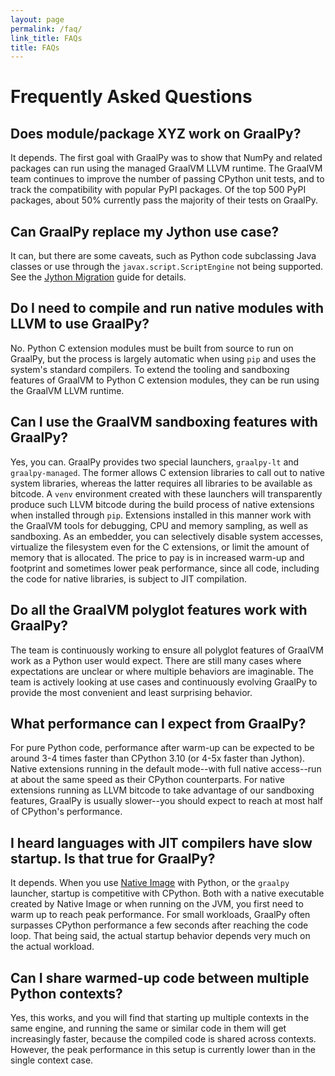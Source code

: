 ```yaml
---
layout: page
permalink: /faq/
link_title: FAQs
title: FAQs
---
```


# Frequently Asked Questions

## Does module/package XYZ work on GraalPy?

It depends.
The first goal with GraalPy was to show that NumPy and related packages can run using the managed GraalVM LLVM runtime.
The GraalVM team continues to improve the number of passing CPython unit tests, and to track the compatibility with popular PyPI packages.
Of the top 500 PyPI packages, about 50% currently pass the majority of their tests on GraalPy.

## Can GraalPy replace my Jython use case?

It can, but there are some caveats, such as Python code subclassing Java classes or use through the `javax.script.ScriptEngine` not being supported.
See the [Jython Migration](Jython.md) guide for details.

## Do I need to compile and run native modules with LLVM to use GraalPy?

No.
Python C extension modules must be built from source to run on GraalPy, but the process is largely automatic when using `pip` and uses the system's standard compilers.
To extend the tooling and sandboxing features of GraalVM to Python C extension modules, they can be run using the GraalVM LLVM runtime.

## Can I use the GraalVM sandboxing features with GraalPy?

Yes, you can.
GraalPy provides two special launchers, `graalpy-lt` and `graalpy-managed`.
The former allows C extension libraries to call out to native system libraries, whereas the latter requires all libraries to be available as bitcode.
A `venv` environment created with these launchers will transparently produce such LLVM bitcode during the build process of native extensions when installed through `pip`.
Extensions installed in this manner work with the GraalVM tools for debugging, CPU and memory sampling, as well as sandboxing.
As an embedder, you can selectively disable system accesses, virtualize the filesystem even for the C extensions, or limit the amount of memory that is allocated.
The price to pay is in increased warm-up and footprint and sometimes lower peak performance, since all code, including the code for native libraries, is subject to JIT compilation.

## Do all the GraalVM polyglot features work with GraalPy?

The team is continuously working to ensure all polyglot features of GraalVM work as a Python user would expect.
There are still many cases where expectations are unclear or where multiple behaviors are imaginable.
The team is actively looking at use cases and continuously evolving GraalPy to provide the most convenient and least surprising behavior.

## What performance can I expect from GraalPy?

For pure Python code, performance after warm-up can be expected to be around 3-4 times faster than CPython 3.10 (or 4-5x faster than Jython).
Native extensions running in the default mode--with full native access--run at about the same speed as their CPython counterparts.
For native extensions running as LLVM bitcode to take advantage of our sandboxing features, GraalPy is usually slower--you should expect to reach at most half of CPython's performance.

## I heard languages with JIT compilers have slow startup. Is that true for GraalPy?

It depends.
When you use [Native Image](https://github.com/oracle/graal/blob/master/docs/reference-manual/native-image/README.md) with Python, or the `graalpy` launcher, startup is competitive with CPython.
Both with a native executable created by Native Image or when running on the JVM, you first need to warm up to reach peak performance.
For small workloads, GraalPy often surpasses CPython performance a few seconds after reaching the code loop.
That being said, the actual startup behavior depends very much on the actual workload.

## Can I share warmed-up code between multiple Python contexts?

Yes, this works, and you will find that starting up multiple contexts in the same engine, and running the same or similar code in them will get increasingly faster, because the compiled code is shared across contexts.
However, the peak performance in this setup is currently lower than in the single context case.
